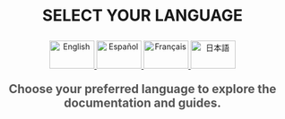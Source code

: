 # <p align="center">**SELECT YOUR LANGUAGE**</p>

<p align="center">
  <a href="https://github.com/erneupa/PythonClocker/blob/a625bcc04a079f67f8735042add78d56f489a575/Wiki/English/README.md">
    <img src="https://upload.wikimedia.org/wikipedia/commons/a/a4/Flag_of_the_United_States.svg" alt="English" width="80" height="50">
  </a>
  <a href="https://github.com/erneupa/PythonClocker/tree/a625bcc04a079f67f8735042add78d56f489a575/Wiki/Spanish">
    <img src="https://upload.wikimedia.org/wikipedia/commons/9/9a/Flag_of_Spain.svg" alt="Español" width="80" height="50">
  </a>
  <a href="https://github.com/erneupa/PythonClocker/tree/a625bcc04a079f67f8735042add78d56f489a575/Wiki/French">
    <img src="https://upload.wikimedia.org/wikipedia/commons/c/c3/Flag_of_France.svg" alt="Français" width="80" height="50">
  </a>
  <a href="https://github.com/erneupa/PythonClocker/tree/a625bcc04a079f67f8735042add78d56f489a575/Wiki/Japanese">
    <img src="https://upload.wikimedia.org/wikipedia/commons/9/9e/Flag_of_Japan.svg" alt="日本語" width="80" height="50">
  </a>
</p>

<p align="center" style="font-size: 1.5em; font-weight: bold; color: #555;">Choose your preferred language to explore the documentation and guides.</p>
